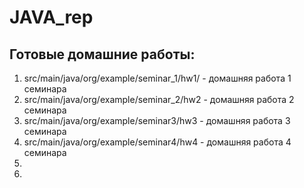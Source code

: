 # JAVA_rep
## Готовые домашние работы:
1. src/main/java/org/example/seminar_1/hw1/ - домашняя работа 1 семинара
2. src/main/java/org/example/seminar_2/hw2 - домашняя работа 2 семинара
3. src/main/java/org/example/seminar3/hw3 - домашняя работа 3 семинара
4. src/main/java/org/example/seminar4/hw4 - домашняя работа 4 семинара
5.
6.
